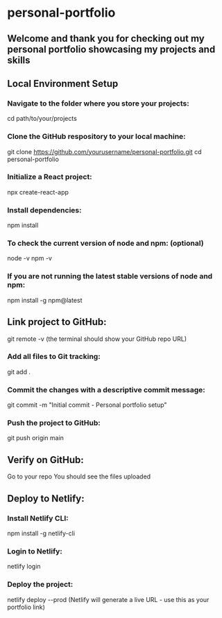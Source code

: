 # personal-portfolio

## Welcome and thank you for checking out my personal portfolio showcasing my projects and skills

## Local Environment Setup

### Navigate to the folder where you store your projects:

cd path/to/your/projects

### Clone the GitHub respository to your local machine:

git clone https://github.com/yourusername/personal-portfolio.git
cd personal-portfolio

### Initialize a React project:

npx create-react-app

### Install dependencies:

npm install

### To check the current version of node and npm: (optional)

node -v
npm -v

### If you are not running the latest stable versions of node and npm:

npm install -g npm@latest

## Link project to GitHub:

git remote -v (the terminal should show your GitHub repo URL)

### Add all files to Git tracking:

git add .

### Commit the changes with a descriptive commit message:

git commit -m "Initial commit - Personal portfolio setup"

### Push the project to GitHub:

git push origin main

## Verify on GitHub:

Go to your repo
You should see the files uploaded

## Deploy to Netlify:

### Install Netlify CLI:

npm install -g netlify-cli

### Login to Netlify:

netlify login

### Deploy the project:

netlify deploy --prod (Netlify will generate a live URL - use this as your portfolio link)
